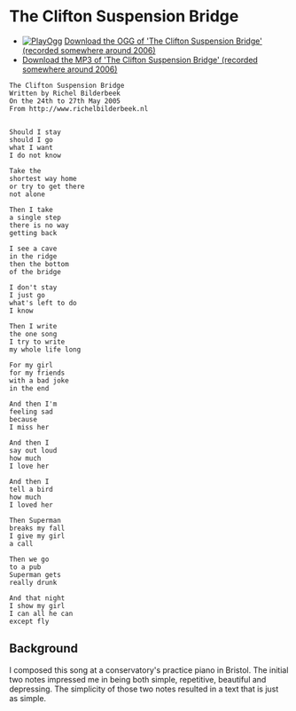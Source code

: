 # The Clifton Suspension Bridge

 * [![PlayOgg](http://static.fsf.org/playogg/Play_ogg_80x15.png "I support PlayOgg!")](http://playogg.org)
    [Download the OGG of 'The Clifton Suspension Bridge' (recorded
    somewhere around 2006)](http://www.richelbilderbeek.nl/CD05_19TheCliftonSuspensionBridge.ogg)
 * [Download the MP3 of 'The Clifton Suspension Bridge' (recorded
    somewhere around 2006)](http://www.richelbilderbeek.nl/CD05_19TheCliftonSuspensionBridge.mp3)

```
The Clifton Suspension Bridge
Written by Richel Bilderbeek
On the 24th to 27th May 2005 
From http://www.richelbilderbeek.nl

 
Should I stay 
should I go 
what I want 
I do not know 
 
Take the 
shortest way home 
or try to get there 
not alone 
 
Then I take 
a single step 
there is no way 
getting back 
 
I see a cave 
in the ridge 
then the bottom 
of the bridge 
 
I don't stay 
I just go 
what's left to do 
I know 
 
Then I write 
the one song 
I try to write 
my whole life long 
 
For my girl 
for my friends 
with a bad joke 
in the end 
 
And then I'm 
feeling sad 
because 
I miss her 
 
And then I 
say out loud 
how much 
I love her 
 
And then I 
tell a bird 
how much 
I loved her 
 
Then Superman 
breaks my fall 
I give my girl 
a call 
 
Then we go 
to a pub 
Superman gets 
really drunk 

And that night 
I show my girl 
I can all he can 
except fly
```

## Background

I composed this song at a conservatory's practice piano in Bristol.
The initial two notes impressed me in being both simple, repetitive,
beautiful and depressing. The simplicity of those two notes resulted in
a text that is just as simple.
